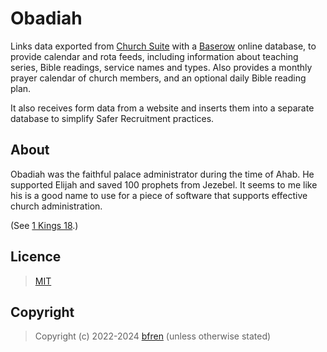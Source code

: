 # Obadiah

Links data exported from [Church Suite](https://www.churchsuite.com) with a [Baserow](https://baserow.io) online database, to provide calendar and rota feeds, including information about teaching series, Bible readings, service names and types.  Also provides a monthly prayer calendar of church members, and an optional daily Bible reading plan.

It also receives form data from a website and inserts them into a separate database to simplify Safer Recruitment practices.

## About

Obadiah was the faithful palace administrator during the time of Ahab. He supported Elijah and saved 100 prophets from Jezebel. It seems to me like his is a good name to use for a piece of software that supports effective church administration.

(See [1 Kings 18](https://www.biblegateway.com/passage/?search=1%20Kings%2018&version=NIVUK).)

## Licence

> [MIT](https://mit.bfren.dev/2022)

## Copyright

> Copyright (c) 2022-2024 [bfren](https://bfren.dev) (unless otherwise stated)
